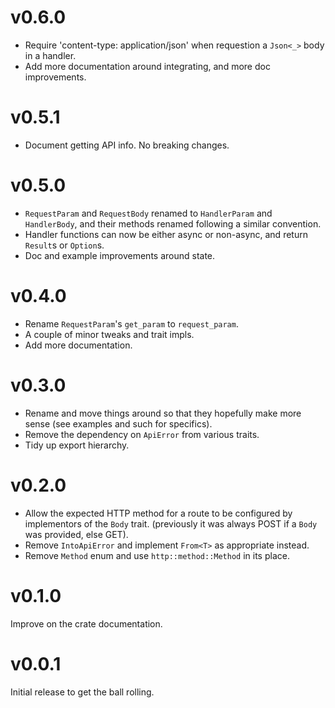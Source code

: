 # v0.6.0

- Require 'content-type: application/json' when requestion a `Json<_>` body in a handler.
- Add more documentation around integrating, and more doc improvements.

# v0.5.1

- Document getting API info. No breaking changes.

# v0.5.0

- `RequestParam` and `RequestBody` renamed to `HandlerParam` and `HandlerBody`, and their methods renamed following a similar convention.
- Handler functions can now be either async or non-async, and return `Result`s or `Option`s.
- Doc and example improvements around state.

# v0.4.0

- Rename `RequestParam`'s `get_param` to `request_param`.
- A couple of minor tweaks and trait impls.
- Add more documentation.

# v0.3.0

- Rename and move things around so that they hopefully make more sense (see examples and such for specifics).
- Remove the dependency on `ApiError` from various traits.
- Tidy up export hierarchy.

# v0.2.0

- Allow the expected HTTP method for a route to be configured by implementors of the `Body` trait. (previously it was always POST if a `Body` was provided, else GET).
- Remove `IntoApiError` and implement `From<T>` as appropriate instead.
- Remove `Method` enum and use `http::method::Method` in its place.

# v0.1.0

Improve on the crate documentation.

# v0.0.1

Initial release to get the ball rolling.